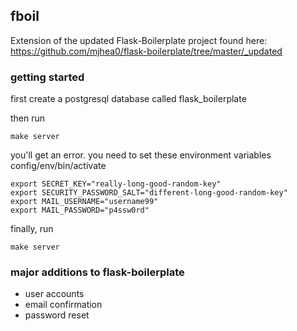 ## fboil

Extension of the updated Flask-Boilerplate project found here: https://github.com/mjhea0/flask-boilerplate/tree/master/_updated

### getting started
first create a postgresql database called flask_boilerplate

then run

	make server

you'll get an error. you need to set these environment variables config/env/bin/activate

	export SECRET_KEY="really-long-good-random-key"
	export SECURITY_PASSWORD_SALT="different-long-good-random-key"
	export MAIL_USERNAME="username99"
	export MAIL_PASSWORD="p4ssw0rd"

finally, run

	make server

### major additions to flask-boilerplate
+ user accounts
+ email confirmation
+ password reset
